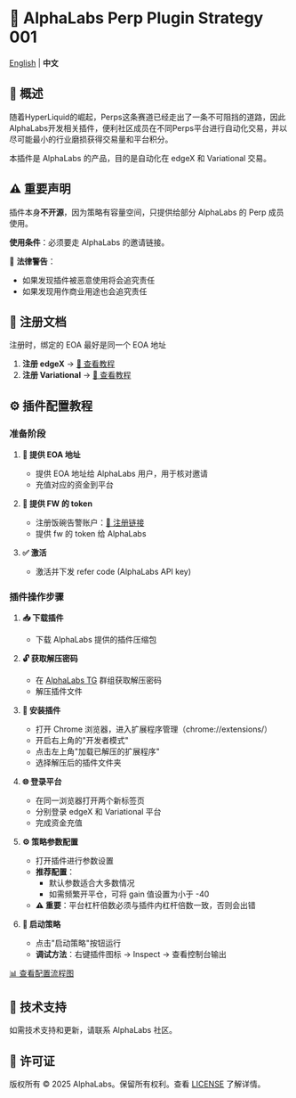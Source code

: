 # 🚀 AlphaLabs Perp Plugin Strategy 001

[English](./README-EN.md) | **中文**

## 📌 概述

随着HyperLiquid的崛起，Perps这条赛道已经走出了一条不可阻挡的道路，因此AlphaLabs开发相关插件，便利社区成员在不同Perps平台进行自动化交易，并以尽可能最小的行业磨损获得交易量和平台积分。

本插件是 AlphaLabs 的产品，目的是自动化在 edgeX 和 Variational 交易。

## ⚠️ 重要声明

插件本身**不开源**，因为策略有容量空间，只提供给部分 AlphaLabs 的 Perp 成员使用。

**使用条件**：必须要走 AlphaLabs 的邀请链接。

🚨 **法律警告**：
- 如果发现插件被恶意使用将会追究责任
- 如果发现用作商业用途也会追究责任

## 📝 注册文档

注册时，绑定的 EOA 最好是同一个 EOA 地址

1. **注册 edgeX** → [📖 查看教程](./edgeX-registration.md)
2. **注册 Variational** → [📖 查看教程](./Variational-registration.md)

## ⚙️ 插件配置教程

### 准备阶段

1. **🔑 提供 EOA 地址**
   - 提供 EOA 地址给 AlphaLabs 用户，用于核对邀请
   - 充值对应的资金到平台

2. **🔑 提供 FW 的 token**
   - 注册饭碗告警账户：[🥣 注册链接](https://fwalert.com/918826)
   - 提供 fw 的 token 给 AlphaLabs

3. **✅ 激活**
   - 激活并下发 refer code (AlphaLabs API key)

### 插件操作步骤

1. **📥 下载插件**
   - 下载 AlphaLabs 提供的插件压缩包

2. **🔓 获取解压密码**
   - 在 [AlphaLabs TG](https://t.me/+BvsYrO40sxxkMmY1) 群组获取解压密码
   - 解压插件文件

3. **🔧 安装插件**
   - 打开 Chrome 浏览器，进入扩展程序管理（chrome://extensions/）
   - 开启右上角的"开发者模式"
   - 点击左上角"加载已解压的扩展程序"
   - 选择解压后的插件文件夹

4. **🌐 登录平台**
   - 在同一浏览器打开两个新标签页
   - 分别登录 edgeX 和 Variational 平台
   - 完成资金充值

5. **⚙️ 策略参数配置**
   - 打开插件进行参数设置
   - **推荐配置**：
     - 默认参数适合大多数情况
     - 如需频繁开平仓，可将 gain 值设置为小于 -40
   - **⚠️ 重要**：平台杠杆倍数必须与插件内杠杆倍数一致，否则会出错

6. **🚀 启动策略**
   - 点击"启动策略"按钮运行
   - **调试方法**：右键插件图标 → Inspect → 查看控制台输出

[📊 查看配置流程图](./plugin-configuration-flowchart-CN.md)

## 💬 技术支持

如需技术支持和更新，请联系 AlphaLabs 社区。

## 📄 许可证

版权所有 © 2025 AlphaLabs。保留所有权利。查看 [LICENSE](./LICENSE.md) 了解详情。